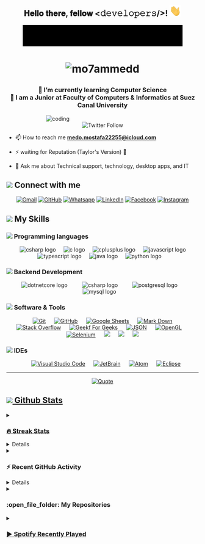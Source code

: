 <div align="center">
<h2> 𝐇𝐞𝐥𝐥𝐨 𝐭𝐡𝐞𝐫𝐞, 𝐟𝐞𝐥𝐥𝐨𝐰 <𝚍𝚎𝚟𝚎𝚕𝚘𝚙𝚎𝚛𝚜/>! <img src="https://github.com/ABSphreak/ABSphreak/blob/master/gifs/Hi.gif" width="30"></h2>
	    <img src="https://github.com/Mo7ammedd/Mo7ammedd/blob/main/result.gif?raw=true" alt="Result Gif">

</div>
	
<h1 align="center">

</body>
     <div align="center">
	     <p align="center"> 
  <img src="https://komarev.com/ghpvc/?username=mo7ammedd&label=Profile%20views&color=000000&style=flat" alt="mo7ammedd" />
</p>
 </h1>
  </div>
<h3 align="center">🌱 I’m currently learning Computer Science<br>
🌱 I am a Junior at Faculty of Computers & Informatics at Suez Canal University</h3>
<img align="right" alt="coding" width="400" src="https://wykop.pl/cdn/c3201142/comment_SMYPPXJaARHT82CoRp9sbyPOfESEjv6W.gif">



<p align="center">
  <ahref="https://twitter.com/mohameddtv" target="_blank">
  <img src="https://img.shields.io/twitter/follow/mohameddtv?style=social" alt="Twitter Follow">
  </a>
</p>

- 📫 How to reach me **medo.mostafa22255@icloud.com**

- ⚡ waiting for Reputation (Taylor's Version) 🖤
-  💬 Ask me about Technical support, technology, desktop apps, and IT
## <img src="https://github.com/7oSkaaa/7oSkaaa/blob/main/Images/Connect-with-me.gif?raw=true" width="10%"> Connect with me
<p align="center">
	<a href="mailto:medo.mostafa22255@gmail.com"><img img src="https://img.shields.io/badge/gmail-%23EA4335.svg?style=plastic&logo=gmail&logoColor=white" alt="Gmail"/></a>
	<a href="https://github.com/mo7ammedd"><img src="https://img.shields.io/badge/github-%23181717.svg?style=plastic&logo=github&logoColor=white" alt="GitHub"/></a>
	<a href="https://wa.me/0201112961724"><img src="https://img.shields.io/badge/whatsapp-%2325D366.svg?style=plastic&logo=whatsapp&logoColor=white" alt="Whatsapp"/></a>
	<a href="https://www.linkedin.com/in/mohammed-mostafa-316b21254/"><img src="https://img.shields.io/badge/linkedin-%230A66C2.svg?style=plastic&logo=linkedin&logoColor=white" alt="LinkedIn"/></a>
	<a href="https://www.facebook.com/people/Mohammed-Mostafa/pfbid0aVZMoPVRCv7XsmQMPfEiStSUZgPW1NiR1JCkibMFg6MnUYNFCyJnGLUDrVWC2a5ql/"><img src="https://img.shields.io/badge/facebook-%231877F2.svg?style=plastic&logo=facebook&logoColor=white" alt="Facebook"/></a>
	<a href="https://www.instagram.com/mohamed__mostaffaa/"><img src="https://img.shields.io/badge/instagram-%23E4405F.svg?style=plastic&logo=instagram&logoColor=white" alt="Instagram"/></a>
	
</a>

</p>



## <img src="https://media2.giphy.com/media/QssGEmpkyEOhBCb7e1/giphy.gif?cid=ecf05e47a0n3gi1bfqntqmob8g9aid1oyj2wr3ds3mg700bl&rid=giphy.gif" width ="3%"> My Skills

### <img src = "https://github.com/7oSkaaa/7oSkaaa/blob/main/Images/Programming_Languages.gif?raw=true" width=5%> Programming languages

<p align="center"> 
  &emsp; 
 <img src="https://cdn.jsdelivr.net/gh/devicons/devicon/icons/csharp/csharp-original.svg" height="40" alt="csharp logo"  />
  <img width="12" />
  <img src="https://cdn.jsdelivr.net/gh/devicons/devicon/icons/c/c-original.svg" height="40" alt="c logo"  />
  <img width="12" />
  <img src="https://cdn.jsdelivr.net/gh/devicons/devicon/icons/cplusplus/cplusplus-original.svg" height="40" alt="cplusplus logo"  />
  <img width="12" />
  <img src="https://cdn.jsdelivr.net/gh/devicons/devicon/icons/javascript/javascript-original.svg" height="40" alt="javascript logo"  />
  <img width="12" />
  <img src="https://cdn.jsdelivr.net/gh/devicons/devicon/icons/typescript/typescript-original.svg" height="40" alt="typescript logo"  />
  <img width="12" />
  <img src="https://cdn.jsdelivr.net/gh/devicons/devicon/icons/java/java-original.svg" height="40" alt="java logo"  />
  <img width="12" />
  <img src="https://cdn.jsdelivr.net/gh/devicons/devicon/icons/python/python-original.svg" height="40" alt="python logo"  />
  <img width="12" />
</p>

### <img src = "https://github.com/7oSkaaa/7oSkaaa/blob/main/Images/Front_End.gif?raw=true" width=5%>  Backend Development
<p align="center"> 
  &emsp; 
    <img src="https://cdn.jsdelivr.net/gh/devicons/devicon/icons/dotnetcore/dotnetcore-original.svg" height="40" alt="dotnetcore logo"  />
  <img width="12" />
  &emsp;
<img src="https://cdn.jsdelivr.net/gh/devicons/devicon/icons/csharp/csharp-original.svg" height="40" alt="csharp logo"  />
  <img width="12" />
  &emsp;
 <img src="https://cdn.jsdelivr.net/gh/devicons/devicon/icons/postgresql/postgresql-original.svg" height="40" alt="postgresql logo"  />
  <img width="12" />
  &emsp;
<img src="https://cdn.jsdelivr.net/gh/devicons/devicon/icons/mysql/mysql-original.svg" height="40" alt="mysql logo"  />
  <img width="12" />
</p>

 ### <img src = "https://github.com/7oSkaaa/7oSkaaa/blob/main/Images/Software_Tools.gif?raw=true" width=5%>  Software & Tools
 
<p align="center">
  &emsp;
    <a href="#"><img alt="Git" src="https://img.shields.io/badge/Git%20-%23F05033.svg?style=plastic&logo=git&logoColor=white"></a>
  &emsp;
    <a href="#"><img alt="GitHub" src="https://img.shields.io/badge/github-%23181717.svg?style=plastic&logo=github&logoColor=white"></a>
  &emsp;
    <a href="#"><img alt="Google Sheets" src="https://img.shields.io/badge/Google%20Sheets%20-%2334A853.svg?style=plastic&logo=google%20sheets&logoColor=white"></a>
  &emsp;
    <a href="#"><img alt="Mark Down" src="https://img.shields.io/badge/Markdown-000000?style=plastic&logo=markdown&logoColor=white"></a>
  &emsp;
    <a href="#"><img alt="Stack Overflow" src="https://img.shields.io/badge/-Stack%20Overflow-FE7A16?style=plastic&logo=stack-overflow&logoColor=white"></a>
  &emsp;
    <a href="#"><img alt="Geekf For Geeks" src="https://img.shields.io/badge/geeksforgeeks-%230F9D58.svg?style=plastic&logo=geeksforgeeks&logoColor=white"></a>
  &emsp;
    <a href="#"><img alt="JSON" img src="https://img.shields.io/badge/json-%23000000.svg?style=plastic&logo=json&logoColor=white"></a>
  &emsp;
    <a href="#"><img alt="OpenGL" src="https://img.shields.io/badge/opengl-%235586A4.svg?style=plastic&logo=opengl&logoColor=white"></a>
  &emsp;
    <a href="#"><img alt="Selenium" src="https://img.shields.io/badge/selenium-%2343B02A.svg?&style=plastic&logo=selenium&logoColor=white"></a>
    &emsp;
    <a href="#"><img src="https://img.shields.io/badge/latex-%23008080.svg?&style=plastic&logo=latex&logoColor=white" /></a>
    &emsp;
    <a href="#"><img src="https://img.shields.io/badge/django-%23092E20.svg?&style=plastic&logo=django&logoColor=white" /></a>
    &emsp;
    <a href="#"><img src="https://img.shields.io/badge/mysql-%234479A1.svg?&style=plastic&logo=mysql&logoColor=white"/></a>
</p>

 ### <img src = "https://github.com/7oSkaaa/7oSkaaa/blob/main/Images/IDEs.gif?raw=true" width=5%> IDEs
 
<p align="center">
  &emsp;
    <a href="#"><img alt="Visual Studio Code" src="https://img.shields.io/badge/Visual%20Studio%20Code-0078d7.svg?style=plastic&logo=visual-studio-code&logoColor=white"></a>
  &emsp;
    <a href="#"><img alt="JetBrain" src="https://img.shields.io/badge/jetbrains-%23000000.svg?style=plastic&logo=jetbrains&logoColor=white" /></a>
  &emsp;
    <a href="#"><img alt="Atom" src="https://img.shields.io/badge/atom-%2366595C.svg?&style=plastic&logo=atom&logoColor=white" /></a>
  &emsp;
    <a href="#"><img alt="Eclipse" src="https://img.shields.io/badge/eclipse%20ide-%232C2255.svg?&style=plastic&logo=eclipse%20ide&logoColor=white" /></a>
</p>

---

<p align = "center">
	<a href="https://github.com/piyushsuthar/github-readme-quotes"> <img alt = "Quote" src="https://quotes-github-readme.vercel.app/api?type=horizontal&theme=tokyonight&animation=grow_out_in&quoteCategory=programming">
</p>


	
## <picture> <img src = "https://github.com/7oSkaaa/7oSkaaa/blob/main/Images/Statistics.gif?raw=true" width = 50px>  </picture> Github Stats
	

<details><summary><h3> 🔥 Streak Stats</h3></summary>

----	

<p align="center"><img src="https://github-readme-streak-stats.herokuapp.com/?user=mo7ammedd&theme=tokyonight_duo" alt="mo7ammedd" /></p>

</details>
  
<details><summary><h3>💻 GitHub Profile Stats</h3></summary>

----
	
<p align="center">
    <a> 
  <img src="https://github-readme-stats.vercel.app/api?username=mo7ammedd&show_icons=true&theme=tokyonight" alt="Anurag's GitHub stats"
 height="230px"</a>
  <img src="https://github-readme-stats.vercel.app/api/top-langs/?username=mo7ammedd&show_icons=true&theme=tokyonight" alt="Top Langs" height="230px"/>
<br/>

  <b>Note:</b> Top languages is only a metric of the languages my public code consists of and doesn't reflect experience or skill level.
  </p>
</details>

<details><summary><h3>⚡ Recent GitHub Activity</h3></summary>

----
 


<img src="https://github-readme-activity-graph.vercel.app/graph?username=mo7ammedd&bg_color=1a1b27&color=aa82d9&line=628edb&point=64bfaf&area=true&hide_border=true)(https://github.com/ashutosh00710/github-readme-activity-graph)">	
	
</details>

<details><summary> <h3> :trophy: Git profile Trophies </h3></summary>

----
[![trophy](https://github-profile-trophy.vercel.app/?username=mo7ammedd&theme=tokyonight)](https://github.com/ryo-ma/github-profile-trophy)
  
</p>
	
</details>

<details><summary><h3> :open_file_folder: My Repositories </h3></summary>
	
<div>
  <p align="center">
	  <a href="https://github.com/Mo7ammedd/myportfolio">
      		<img src="https://github-readme-stats.vercel.app/api/pin/?username=Mo7ammedd&repo=myportfolio&theme=tokyonight" 
    	</a>
	<a href="https://github.com/Mo7ammedd/Backend-NodeJS-Summer-Training-">
      		<img src="https://github-readme-stats.vercel.app/api/pin/?username=Mo7ammedd&repo=Backend-NodeJS-Summer-Training-&theme=tokyonight" 
    	</a>
	<a href="https://github.com/Mo7ammedd/youtube-summary">
      		<img src="https://github-readme-stats.vercel.app/api/pin/?username=Mo7ammedd&repo=youtube-summary&theme=tokyonight" alt="GitHub Stats" />
    	</a>
<a href="https://github.com/Mo7ammedd/hospital-system-py">
      		<img src="https://github-readme-stats.vercel.app/api/pin/?username=Mo7ammedd&repo=hospital-system-py&theme=tokyonight" alt="GitHub Stats" />
    	</a>
	<a href="https://github.com/Mo7ammedd/Hospital-system">
      		<img src="https://github-readme-stats.vercel.app/api/pin/?username=mo7ammedd&repo=Hospital-system&theme=tokyonight" alt="GitHub Stats" />
    	</a>
	<a href="https://github.com/Mo7ammedd/nodejs-e-commerce">
      		<img src="https://github-readme-stats.vercel.app/api/pin/?username=mo7ammedd&repo=nodejs-e-commerce&theme=tokyonight" alt="GitHub Stats" />
    	</a>
	<a href="https://github.com/Mo7ammedd/download-pdf">
      		<img src="https://github-readme-stats.vercel.app/api/pin/?username=mo7ammedd&repo=download-pdf&theme=tokyonight" alt="GitHub Stats" />
    	</a>
	<a href="https://github.com/Mo7ammedd/color-quiz-application">
      		<img src="https://github-readme-stats.vercel.app/api/pin/?username=mo7ammedd&repo=color-quiz-application&theme=tokyonight" alt="GitHub Stats" />
    	</a>
	<a href="https://github.com/Mo7ammedd/Mo7ammedd">
      		<img src="https://github-readme-stats.vercel.app/api/pin/?username=mo7ammedd&repo=mo7ammedd&theme=tokyonight" alt="GitHub Stats" />
    	</a>   
	<a href="https://github.com/Mo7ammedd/color-quiz-application">
      		<img src="https://github-readme-stats.vercel.app/api/pin/?username=mo7ammedd&repo=color-quiz-application&theme=tokyonight" alt="GitHub Stats" />
    	</a>    	     	    	
 	<a href="https://github.com/Mo7ammedd/analysis-user-feeling">
      		<img src="https://github-readme-stats.vercel.app/api/pin/?username=mo7ammedd&repo=analysis-user-feeling&theme=tokyonight" alt="GitHub Stats" />
    	</a>    	     	    	
 	<a href="https://github.com/Mo7ammedd/flower-store">
      		<img src="https://github-readme-stats.vercel.app/api/pin/?username=mo7ammedd&repo=flower-store&theme=tokyonight" alt="GitHub Stats" />
    	</a>    	     	    	
 	<a href="https://github.com/Mo7ammedd/it_project">
      		<img src="https://github-readme-stats.vercel.app/api/pin/?username=mo7ammedd&repo=it_project&theme=tokyonight" alt="GitHub Stats" />
    	</a>    
		<a href="https://github.com/Mo7ammedd/Among-us-reactor">
      		<img src="https://github-readme-stats.vercel.app/api/pin/?username=Mo7ammedd&repo=Among-us-reactor&theme=tokyonight" 
    	</a>
 	
    	
  </p>
</div>
</details>



<details>
    <summary><h3>▶️ Spotify Recently Played</h3></summary>
    <br />
    <img src="https://spotify-recently-played-readme.vercel.app/api?user=31dtjos6oxbpsmlnlsjfdltgltku" />
</details>
